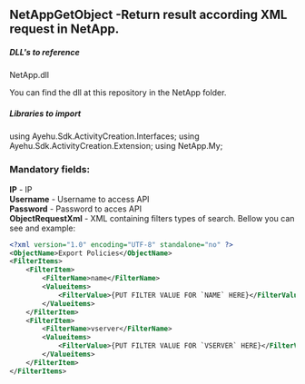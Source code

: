 ## NetAppGetObject -Return result according XML request in NetApp.

##### DLL's to reference
NetApp.dll  

You can find the dll at this repository in the NetApp folder.  

##### Libraries to import
using Ayehu.Sdk.ActivityCreation.Interfaces;
using Ayehu.Sdk.ActivityCreation.Extension;
using NetApp.My;  

### Mandatory fields:

**IP**					- IP  
**Username**			- Username to access API  
**Password**			- Password to acces API  
**ObjectRequestXml**	- XML containing filters types of search. Bellow you can see and example:  

```xml
<?xml version="1.0" encoding="UTF-8" standalone="no" ?>  
<ObjectName>Export Policies</ObjectName>  
<FilterItems>  
	<FilterItem>  
		<FilterName>name</FilterName>  
		<Valueitems>  
			<FilterValue>{PUT FILTER VALUE FOR `NAME` HERE}</FilterValue>  
		</Valueitems>  
	</FilterItem>  
	<FilterItem>  
		<FilterName>vserver</FilterName>  
		<Valueitems>  
			<FilterValue>{PUT FILTER VALUE FOR `VSERVER` HERE}</FilterValue>  
		</Valueitems>  
	</FilterItem>  
</FilterItems>  
```
